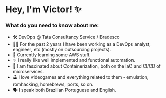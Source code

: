 # Hey, I'm Victor! ✨

### What do you need to know about me:

- 🛠️ DevOps @ Tata Consultancy Service / Bradesco
- 👨‍💻 For the past 2 years I have been working as a DevOps analyst, engineer, etc (mostly on outsourcing projects).
- 📘 Currently learning some AWS stuff.
- ✨ I really like well implemented and functional automation. 
- 👀 I am fascinated about Containerization, both on the IaC and CI/CD of microservices.
- 🕹️ I love videogames and everything related to them - emulation, romhacking, homebrews, ports, so on.
- 🗣️ I speak both Brazilian Portuguese and English.
